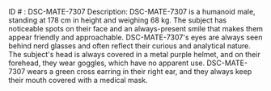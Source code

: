 ID # : DSC-MATE-7307
Description: DSC-MATE-7307 is a humanoid male, standing at 178 cm in height and weighing 68 kg. The subject has noticeable spots on their face and an always-present smile that makes them appear friendly and approachable. DSC-MATE-7307's eyes are always seen behind nerd glasses and often reflect their curious and analytical nature. The subject's head is always covered in a metal purple helmet, and on their forehead, they wear goggles, which have no apparent use. DSC-MATE-7307 wears a green cross earring in their right ear, and they always keep their mouth covered with a medical mask.